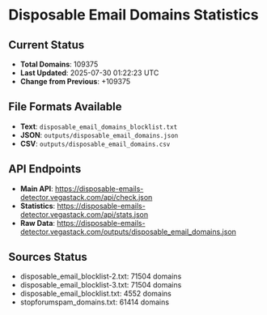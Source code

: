 # Disposable Email Domains Statistics

## Current Status
- **Total Domains**: 109375
- **Last Updated**: 2025-07-30 01:22:23 UTC
- **Change from Previous**: +109375

## File Formats Available
- **Text**: `disposable_email_domains_blocklist.txt`
- **JSON**: `outputs/disposable_email_domains.json`
- **CSV**: `outputs/disposable_email_domains.csv`

## API Endpoints
- **Main API**: https://disposable-emails-detector.vegastack.com/api/check.json
- **Statistics**: https://disposable-emails-detector.vegastack.com/api/stats.json
- **Raw Data**: https://disposable-emails-detector.vegastack.com/outputs/disposable_email_domains.json

## Sources Status
- disposable_email_blocklist-2.txt: 71504 domains
- disposable_email_blocklist-3.txt: 71504 domains
- disposable_email_blocklist.txt: 4552 domains
- stopforumspam_domains.txt: 61414 domains

